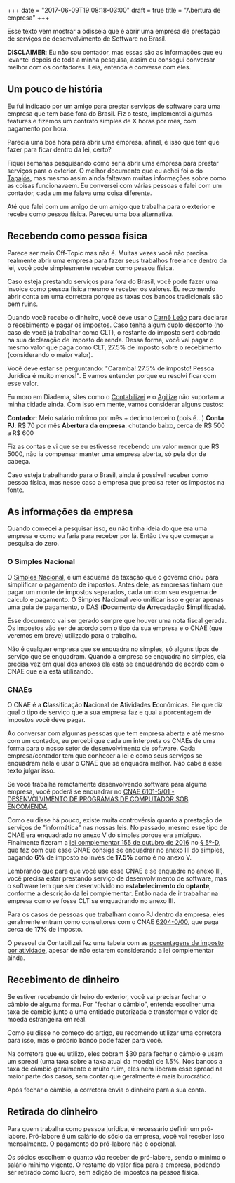 +++
date = "2017-06-09T19:08:18-03:00"
draft = true
title = "Abertura de empresa"
+++

Esse texto vem mostrar a odisséia que é abrir uma empresa de prestação
de serviços de desenvolvimento de Software no Brasil.

**DISCLAIMER**: Eu não sou contador, mas essas são as informações que
eu levantei depois de toda a minha pesquisa, assim eu consegui
conversar melhor com os contadores. Leia, entenda e converse com eles.

## Um pouco de história

Eu fui indicado por um amigo para prestar serviços de software para
uma empresa que tem base fora do Brasil. Fiz o teste, implementei
algumas features e fizemos um contrato simples de X horas por mês, com
pagamento por hora.

Parecia uma boa hora para abrir uma empresa, afinal, é isso que tem
que fazer para ficar dentro da lei, certo?

Fiquei semanas pesquisando como seria abrir uma empresa para prestar
serviços para o exterior. O melhor documento que eu achei foi o
do [Tapajós](http://tapajos.me/trabalhando_fora), mas mesmo assim
ainda faltavam muitas informações sobre como as coisas
funcionavaem. Eu conversei com várias pessoas e falei com um contador,
cada um me falava uma coisa diferente.

Até que falei com um amigo de um amigo que trabalha para o exterior e
recebe como pessoa física. Pareceu uma boa alternativa.

## Recebendo como pessoa física

Parece ser meio Off-Topic mas não é. Muitas vezes você não precisa
realmente abrir uma empresa para fazer seus trabalhos freelance dentro
da lei, você pode simplesmente receber como pessoa física.

Caso esteja prestando serviços para fora do Brasil, você pode fazer
uma invoice como pessoa física mesmo e receber os valores. Eu
recomendo abrir conta em uma corretora porque as taxas dos bancos
tradicionais são bem ruins.

Quando você recebe o dinheiro, você deve usar
o
[Carnê Leão](https://idg.receita.fazenda.gov.br/orientacao/tributaria/pagamentos-e-parcelamentos/pagamento-do-imposto-de-renda-de-pessoa-fisica/carne-leao/2017/programa-carne-leao-2017) para
declarar o recebimento e pagar os impostos. Caso tenha algum duplo
desconto (no caso de você já trabalhar como CLT), o restante do
imposto será cobrado na sua declaração de imposto de renda. Dessa
forma, você vai pagar o mesmo valor que paga como CLT, 27.5% de
imposto sobre o recebimento (considerando o maior valor).

Você deve estar se perguntando: "Caramba! 27.5% de imposto! Pessoa
Jurídica é muito menos!". E vamos entender porque eu resolvi ficar com
esse valor.

Eu moro em Diadema, sites como
o [Contabilizei](http://contabilizei.com.br/) e
o [Agilize](https://www.agilize.com.br/) não suportam a minha cidade
ainda. Com isso em mente, vamos considerar alguns custos:

**Contador**: Meio salário mínimo por mês + decimo terceiro (pois é...)
**Conta PJ**: R$ 70 por mês
**Abertura da empresa**: chutando baixo, cerca de R$ 500 a R$ 600

Fiz as contas e vi que se eu estivesse recebendo um valor menor que R$
5000, não ia compensar manter uma empresa aberta, só pela dor de
cabeça.

Caso esteja trabalhando para o Brasil, ainda é possível receber como
pessoa física, mas nesse caso a empresa que precisa reter os impostos
na fonte.

## As informações da empresa

Quando comecei a pesquisar isso, eu não tinha ideia do que era uma
empresa e como eu faria para receber por lá. Então tive que começar a
pesquisa do zero.

### O Simples Nacional

O [Simples Nacional](https://www8.receita.gov.br/SimplesNacional/), é
um esquema de taxação que o governo criou para simplificar o pagamento
de impostos. Antes dele, as empresas tinham que pagar um monte de
impostos separados, cada um com seu esquema de calculo e pagamento. O
Simples Nacional veio unificar isso e gerar apenas uma guia de
pagamento, o DAS (**D**ocumento de **A**rrecadação **S**implificada).

Esse documento vai ser gerado sempre que houver uma nota fiscal
gerada. Os impostos vão ser de acordo com o tipo da sua empresa e o
CNAE (que veremos em breve) utilizado para o trabalho.

Não é qualquer empresa que se enquadra no simples, só alguns tipos de
serviço que se enquadram. Quando a empresa se enquadra no simples, ela
precisa vez em qual dos anexos ela está se enquadrando de acordo com o
CNAE que ela está utilizando.

### CNAEs

O CNAE é a **C**lassificação **N**acional de **A**tividades
**E**conômicas. Ele que diz qual o tipo de serviço que a sua empresa
faz e qual a porcentagem de impostos você deve pagar.

Ao conversar com algumas pessoas que tem empresa aberta e até mesmo
com um contador, eu percebi que cada um interpreta os CNAEs de uma
forma para o nosso setor de desenvolvimento de software. Cada
empresa/contador tem que conhecer a lei e como seus serviços se
enquadram nela e usar o CNAE que se enquadra melhor. Não cabe a esse
texto julgar isso.

Se você trabalha remotamente desenvolvendo software para alguma
empresa, você poderá se enquadrar
no
[CNAE 6101-5/01 - DESENVOLVIMENTO DE PROGRAMAS DE COMPUTADOR SOB ENCOMENDA](http://cnae.ibge.gov.br/busca-online-cnae.html?subclasse=6201501&tipo=cnae&versao=9&view=subclasse).

Como eu disse há pouco, existe muita controvérsia quanto a prestação
de serviços de "informática" nas nossas leis. No passado, mesmo esse
tipo de CNAE era enquadrado no anexo V do simples porque era
ambíguo. Finalmente fizeram
a
[lei complementar 155 de outubro de 2016](http://www.planalto.gov.br/ccivil_03/leis/LCP/Lcp155.htm) no
[§ 5º-D](http://www.planalto.gov.br/ccivil_03/leis/LCP/Lcp123.htm#art18§5d),
que faz com que esse CNAE consiga se enquadrar no anexo III do
simples, pagando **6%** de imposto ao invés de **17.5%** como é no
anexo V.

Lembrando que para que você use esse CNAE e se enquadre no anexo III,
você precisa estar prestando serviço de desenvolvimento de software,
mas o software tem que ser desenvolvido **no estabelecimento do
optante**, conforme a descrição da lei complementar. Então nada de ir
trabalhar na empresa como se fosse CLT se enquadrando no anexo III.

Para os casos de pessoas que trabalham como PJ dentro da empresa, eles
geralmente entram como consultores com o
CNAE
[6204-0/00](http://cnae.ibge.gov.br/busca-online-cnae.html?subclasse=6204000&tipo=cnae&versao=9&view=subclasse),
que paga cerca de **17%** de imposto.

O pessoal da Contabilizei fez uma tabela com
as
[porcentagens de imposto por atividade](https://www.contabilizei.com.br/contabilidade-online/tabela-simples-nacional-completa/),
apesar de não estarem considerando a lei complementar ainda.

## Recebimento de dinheiro

Se estiver recebendo dinheiro do exterior, você vai precisar fechar o
câmbio de alguma forma. Por "fechar o câmbio", entenda escolher uma
taxa de cambio junto a uma entidade autorizada e transformar o valor
de moeda estrangeira em real.

Como eu disse no começo do artigo, eu recomendo utilizar uma corretora
para isso, mas o próprio banco pode fazer para você.

Na corretora que eu utilizo, eles cobram $30 para fechar o câmbio e
usam um spread (uma taxa sobre a taxa atual da moeda) de 1.5%. Nos
bancos a taxa de câmbio geralmente é muito ruim, eles nem liberam esse
spread na maior parte dos casos, sem contar que geralmente é mais
burocrático.

Após fechar o câmbio, a corretora envia o dinheiro para a sua conta.

## Retirada do dinheiro

Para quem trabalha como pessoa jurídica, é necessário definir um
pró-labore. Pró-labore é um salário do sócio da empresa, você vai
receber isso mensalmente. O pagamento do pró-labore não é opcional.

Os sócios escolhem o quanto vão receber de pró-labore, sendo o mínimo
o salário mínimo vigente. O restante do valor fica para a empresa,
podendo ser retirado como lucro, sem adição de impostos na pessoa
física.
